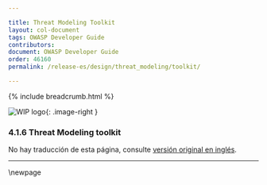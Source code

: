 ```yaml
---

title: Threat Modeling Toolkit
layout: col-document
tags: OWASP Developer Guide
contributors:
document: OWASP Developer Guide
order: 46160
permalink: /release-es/design/threat_modeling/toolkit/

---
```


{% include breadcrumb.html %}

<style type="text/css">
.image-right {
  height: 180px;
  display: block;
  margin-left: auto;
  margin-right: auto;
  float: right;
}
</style>

![WIP logo](../../../assets/images/dg_wip.png "Trabajo en curso"){: .image-right }

### 4.1.6 Threat Modeling toolkit

No hay traducción de esta página, consulte [versión original en inglés][release060106].

----

[release060106]: https://github.com/OWASP/www-project-developer-guide/blob/main/release/06-design/01-threat-modeling/06-toolkit.md

\newpage
